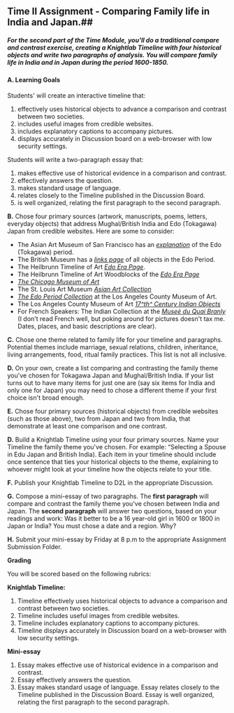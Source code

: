 ## Time II Assignment - Comparing Family life in India and Japan.##

##### For the second part of the Time Module, you'll do a traditional compare and contrast exercise, creating a Knightlab Timeline with four historical objects and write two paragraphs of analysis. You will compare family life in India and in Japan during the period 1600-1850. #####

#### A. Learning Goals ####

Students' will create an interactive timeline that: 

1. effectively uses historical objects to advance a comparison and
contrast between two societies.
2. includes useful images from credible websites.
3. includes explanatory captions to accompany pictures.
4. displays accurately in Discussion board on a web-browser with low security settings.
 
Students will write a two-paragraph essay that:

1. makes effective use of historical evidence in a comparison and contrast.
2. effectively answers the question.
3. makes standard usage of language.
4. relates closely to the Timeline published in the Discussion Board.
5. is well organized, relating the first paragraph to the second paragraph.

**B.** Chose four primary sources (artwork, manuscripts, poems, letters, everyday objects) that address Mughal/British India and Edo (Tokagawa) Japan from credible websites. Here are some to consider:

- The Asian Art Museum of San Francisco has an [*explanation*](http://education.asianart.org/explore-resources/background-information/edo-period-society-1615–1868) of the Edo (Tokagawa) period. 
- The British Museum has a [*links page*](http://www.britishmuseum.org/research/collection_online/search.aspx?searchText=edo+period) of all objects in the Edo Period.
- The Heilbrunn Timeline of Art [*Edo Era Page*](http://www.metmuseum.org/toah/hd/edop/hd_edop.htm).
- The Heilbrunn Timeline of Art Woodblocks of the [*Edo Era Page*](http://www.metmuseum.org/toah/hd/ukiy/hd_ukiy.htm)
- [*The Chicago Museum of Art*](http://www.artic.edu/aic/collections/)
- The St. Louis Art Museum [*Asian Art Collection*](http://www.slam.org/Collections/asian.php)
- [*The Edo Period Collection*](http://collections.lacma.org/search/site/edo%20period?f[0]=bm_field_has_image%3Atrue&f[1]=bm_field_has_unrestricted_image%3Atrue&f[2]=im_field_curatorial_area%3A46) at  the Los Angeles County Museum of Art.
- The Los Angeles County Museum of Art [*17^th^ Century Indian Objects*](http://collections.lacma.org/search/site/India?f%5b0%5d=bm_field_has_image:true&f%5b1%5d=im_field_chronology:14327)
- For French Speakers: The Indian Collection at the [*Museé du Quai
Branly*](http://collections.quaibranly.fr/#ba5db616-571a-4ae8-b1fc-cfeff2a25a0b)
(I don't read French well, but poking around for pictures doesn't tax
me. Dates, places, and basic descriptions are clear).

**C.** Chose one theme related to family life for your timeline and paragraphs. Potential themes include marriage, sexual relations, children, inheritance, living arrangements, food, ritual family practices. This list is not all inclusive.

**D.** On your own, create a list comparing and contrasting the family
theme you've chosen for Tokagawa Japan and Mughal/British India. If your list turns out to have many items for just one are (say six items for India and only one for Japan) you may need to chose a different theme if your first choice isn't broad enough.

**E.** Chose four primary sources (historical objects) from credible websites (such as those above), two from Japan and two from India, that demonstrate at least one comparison and one contrast.

**D.** Build a Knightlab Timeline using your four primary sources. Name your Timeline the family theme you've chosen. For example: “Selecting a Spouse in Edu Japan and British India). Each item in your timeline should include once sentence that ties your historical objects to the theme, explaining to whoever might look at your timeline how the objects relate to your title.

**F.** Publish your Knightlab Timeline to D2L in the appropriate Discussion.

**G.** Compose a mini-essay of two paragraphs. The **first paragraph** will compare and contrast the family theme you've chosen between India and Japan. The **second paragraph** will answer two questions, based on your readings and work: Was it better to be a 16 year-old girl in 1600 or 1800 in Japan or India? You must chose a date and a region. Why?

**H.** Submit your mini-essay by Friday at 8 p.m to the appropriate Assignment Submission Folder.

**Grading**

You will be scored based on the following rubrics:

**Knightlab Timeline:**

1. Timeline effectively uses historical objects to advance a comparison and contrast between two societies.
2. Timeline includes useful images from credible websites.
3. Timeline includes explanatory captions to accompany pictures.
4. Timeline displays accurately in Discussion board on a web-browser with
low security settings.

**Mini-essay**

1. Essay makes effective use of historical evidence in a comparison and
contrast.
2. Essay effectively answers the question.
3. Essay makes standard usage of language.
Essay relates closely to the Timeline published in the Discussion Board.
Essay is well organized, relating the first paragraph to the second paragraph.
